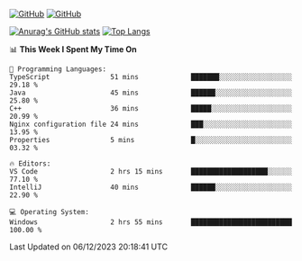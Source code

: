 [![GitHub](https://img.shields.io/github/followers/sharpxk?style=social)](https://github.com/sharpxk) [![GitHub](https://img.shields.io/github/stars/sharpxk?style=social)](https://github.com/sharpxk)

[![Anurag's GitHub stats](https://github-readme-stats-git-masterrstaa-rickstaa.vercel.app/api?username=sharpxk&hide=contribs,prs,issues&show_icons=true&theme=tokyonight)](https://github.com/anuraghazra/github-readme-stats)
[![Top Langs](https://github-readme-stats-git-masterrstaa-rickstaa.vercel.app/api/top-langs/?username=sharpxk&layout=compact&theme=tokyonight)](https://github.com/anuraghazra/github-readme-stats)

<!--START_SECTION:waka-->
📊 **This Week I Spent My Time On** 

```text
💬 Programming Languages: 
TypeScript               51 mins             ███████░░░░░░░░░░░░░░░░░░   29.18 % 
Java                     45 mins             ██████░░░░░░░░░░░░░░░░░░░   25.80 % 
C++                      36 mins             █████░░░░░░░░░░░░░░░░░░░░   20.99 % 
Nginx configuration file 24 mins             ███░░░░░░░░░░░░░░░░░░░░░░   13.95 % 
Properties               5 mins              █░░░░░░░░░░░░░░░░░░░░░░░░   03.32 % 

🔥 Editors: 
VS Code                  2 hrs 15 mins       ███████████████████░░░░░░   77.10 % 
IntelliJ                 40 mins             ██████░░░░░░░░░░░░░░░░░░░   22.90 % 

💻 Operating System: 
Windows                  2 hrs 55 mins       █████████████████████████   100.00 % 
```


 Last Updated on 06/12/2023 20:18:41 UTC
<!--END_SECTION:waka-->
